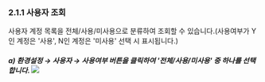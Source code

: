 ### 2.1.1 사용자 조회

사용자 계정 목록을 전체/사용/미사용으로 분류하여 조회할 수 있습니다.\(사용여부가 Y인 계정은 '사용', N인 계정은 '미사용' 선택 시 표시됩니다.\)

##### a\)    환경설정 → 사용자 →  사용여부 버튼을 클릭하여 '전체/사용/미사용' 중 하나를 선택합니다.  ![](/assets/사용자조회.png)



